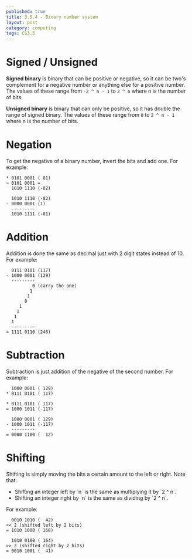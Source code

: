 ```yaml
---
published: true
title: 3.5.4 - Binary number system
layout: post
category: computing
tags: CS3.5
---
```


# Signed / Unsigned

**Signed binary** is binary that can be positive or negative, so it can be two's complement for a negative number or anything else for a positive number. The values of these range from `-2 ^ n - 1` to `2 ^ n` where n is the number of bits.

**Unsigned binary** is binary that can only be positive, so it has double the range of signed binary. The values of these range from `0` to `2 ^ n - 1` where n is the number of bits.

# Negation

To get the negative of a binary number, invert the bits and add one. For example:

```
* 0101 0001 ( 81)
~ 0101 0001 =
  1010 1110 (-82)

  1010 1110 (-82)
- 0000 0001 (1)
  ---------
  1010 1111 (-81)
```

# Addition

Addition is done the same as decimal just with 2 digit states instead of 10. For example:

```
  0111 0101 (117)
- 1000 0001 (129)
  ---------
          0 (carry the one)
         1
        1
       0
     1
    1
   1
  1
  ---------
= 1111 0110 (246)
```

# Subtraction

Subtraction is just addition of the negative of the second number. For example:
    
```
  1000 0001 ( 129)
* 0111 0101 ( 117)

* 0111 0101 ( 117)
= 1000 1011 (-117)

  1000 0001 ( 129)
- 1000 1011 (-117)
  ---------
= 0000 1100 (  12)
```

# Shifting

Shifting is simply moving the bits a certain amount to the left or right. Note that:

* Shifting an integer left by \`n\` is the same as multiplying it by \`2 ^ n\`.
* Shifting an integer right by \`n\` is the same as dividing by \`2 ^ n\`.

For example:
    
```
  0010 1010 (  42)
<< 2 (shifted left by 2 bits)
= 1010 1000 ( 168)

  1010 0100 ( 164)
>> 2 (shifted right by 2 bits)
= 0010 1001 (  41)
```
